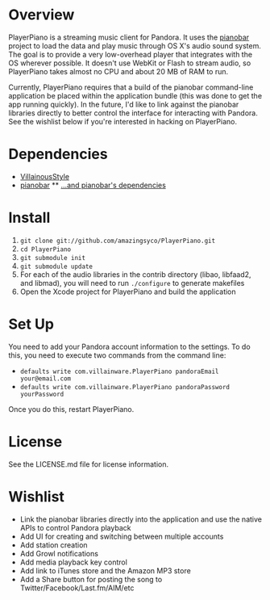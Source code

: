 Overview
========

PlayerPiano is a streaming music client for Pandora. It uses the [pianobar](http://github.com/PromyLOPh/pianobar) project to load the data and play music through OS X's audio sound system. The goal is to provide a very low-overhead player that integrates with the OS wherever possible. It doesn't use WebKit or Flash to stream audio, so PlayerPiano takes almost no CPU and about 20 MB of RAM to run.

Currently, PlayerPiano requires that a build of the pianobar command-line application be placed within the application bundle (this was done to get the app running quickly). In the future, I'd like to link against the pianobar libraries directly to better control the interface for interacting with Pandora. See the wishlist below if you're interested in hacking on PlayerPiano.

Dependencies
============

* [VillainousStyle](http://github.com/amazingsyco/VillainousStyle)
* [pianobar](http://github.com/PromyLOPh/pianobar)
** [...and pianobar's dependencies](http://github.com/PromyLOPh/pianobar/blob/master/INSTALL)

Install
=======

1. `git clone git://github.com/amazingsyco/PlayerPiano.git`
2. `cd PlayerPiano`
3. `git submodule init`
4. `git submodule update`
5. For each of the audio libraries in the contrib directory (libao, libfaad2, and libmad), you will need to run `./configure` to generate makefiles
6. Open the Xcode project for PlayerPiano and build the application

Set Up
======

You need to add your Pandora account information to the settings. To do this, you need to execute two commands from the command line:

* `defaults write com.villainware.PlayerPiano pandoraEmail your@email.com`
* `defaults write com.villainware.PlayerPiano pandoraPassword yourPassword`

Once you do this, restart PlayerPiano.

License
=======

See the LICENSE.md file for license information.

Wishlist
========

* Link the pianobar libraries directly into the application and use the native APIs to control Pandora playback
* Add UI for creating and switching between multiple accounts
* Add station creation
* Add Growl notifications
* Add media playback key control
* Add link to iTunes store and the Amazon MP3 store
* Add a Share button for posting the song to Twitter/Facebook/Last.fm/AIM/etc